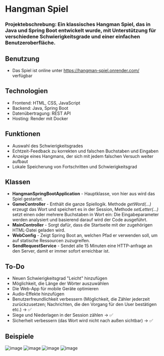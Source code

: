 # Hangman Spiel
### Projektebschrebung: Ein klassisches Hangman Spiel, das in Java und Spring Boot entwickelt wurde, mit Unterstützung für verschiedene Schwierigkeitsgrade und einer einfachen Benutzeroberfläche.

## Benutzung
- Das Spiel ist online unter https://hangman-spiel.onrender.com/ verfügbar
## Technologien
- Frontend: HTML, CSS, JavaScript
- Backend: Java, Spring Boot
- Datenübertragung: REST API 
- Hosting: Render mit Docker

## Funktionen
- Auswahl des Schwierigkeitsgrades
- Echtzeit-Feedback zu korrekten und falschen Buchstaben und Eingaben
- Anzeige eines Hangmans, der sich mit jedem falschen Versuch weiter aufbaut
- Lokale Speicherung von Fortschritten und Schwierigkeitsgrad

## Klassen
- **HangmanSpringBootApplication** - Hauptklasse, von hier aus wird das Spiel gestartet.
- **GameController** - Enthält die ganze Spiellogik. Methode *getWord(...)* erzeugt das Wort und speichert es in der Session, Methode *setLetter(...)* setzt einen oder mehrere Buchstaben in Wort ein: Die Eingabeparameter werden analysiert und basierend darauf wird der Code ausgeführt.
- **MainController** - Sorgt dafür, dass die Startseite mit der zugehörigen HTML-Datei geladen wird.
- **WebConfig** - Zeigt Spring Boot an, welchen Pfad er verwenden soll, um auf statische Ressourcen zuzugreifen.
- **SendRequestService** - Sendet alle 15 Minuten eine HTTP-anfrage an den Server, damit er immer sofort erreichbar ist.

## To-Do
- Neuen Schwierigkeitsgrad "Leicht" hinzufügen
- Möglichkeit, die Länge der Wörter auszuwählen
- Die Web-App für mobile Geräte optimieren
- Audio-Effekte hinzufügen
- Benutzerfreundlichkeit verbessern (Möglichkeit, die Zähler jederzeit zurückzusetzen; Nachrichten, die den Vorgang für den User bestätigen etc.) -> ✅
- Siege und Niederlagen in der Session zählen -> ✅
- Sicherheit verbessern (das Wort wird nicht nach außen sichtbar) -> ✅

## Beispiele
![image](https://github.com/user-attachments/assets/30ce9d67-6c86-41f7-8915-b137c26dc512)
![image](https://github.com/user-attachments/assets/f1f29d91-6440-42cc-9b95-de55fc5221c7)
![image](https://github.com/user-attachments/assets/4f3dedff-25ab-43b4-a335-0a77e16e4856)
![image](https://github.com/user-attachments/assets/e0486925-e11d-447b-a4dd-c2310763579d)


